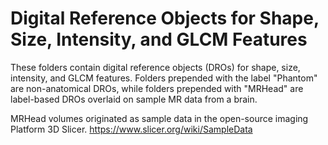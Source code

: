 # Digital Reference Objects for Shape, Size, Intensity, and GLCM Features

These folders contain digital reference objects (DROs) for shape, size, intensity, and GLCM features. Folders prepended with the label "Phantom" are non-anatomical DROs, while folders prepended with "MRHead" are label-based DROs overlaid on sample MR data from a brain.

MRHead volumes originated as sample data in the open-source imaging Platform 3D Slicer. https://www.slicer.org/wiki/SampleData
